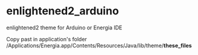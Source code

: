 # enlightened2_arduino
enlightened2 theme for Arduino or Energia IDE


Copy past in application's folder /Applications/Energia.app/Contents/Resources/Java/lib/theme/__these_files__
